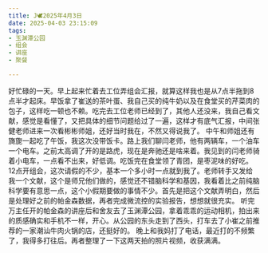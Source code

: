 ```yaml
---
title: J🕊️2025年4月3日
date: 2025-04-03 23:15:09
tags: 
- 玉渊潭公园
- 组会
- 讲座
- 聚餐

---
```

好忙碌的一天。早上起来忙着去工位弄组会汇报，就算这样我也是从7点半拖到8点半才起床。早饭拿了崔送的茶叶蛋、我自己买的纯牛奶以及在食堂买的芹菜肉的包子，这样吃一顿也不赖。吃完去工位老师已经到了，其他人还没来，我自己看文献，感觉是看懂了，又把具体的细节问题给过了一遍，这样才有底气汇报，中间张健老师进来一次看彬彬师姐，还好当时我在，不然又得说我了。
中午和师姐还有旖旎一起吃了午饭，我这次没带饭卡。路上我们聊闫老师，他有两辆车，一个油车一个电车。之前太高调了开的是路虎，现在是奔驰还是啥来着。我见到的闫老师骑着小电车，一点看不出来，好低调。吃饭完在食堂领了青团，是枣泥味的好吃。
12点开组会，这次请假的不少，基本一个多小时一点就到我了。老师转手又发给我一个文献，这个是师兄他们做的，感觉还不错脑科学和基因，我看着比之前纯脑科学要有意思一点，这个小假期要做的事情不少。首先是把这个文献弄明白，然后是处理好之前的帕金森数据，再者完成微流控的实验报告，想想就很充实。
听完万主任开的帕金森的讲座后和舍友去了玉渊潭公园，拿着乖乖的运动相机，拍出来的质感确实和手机不一样，开心。从公园的东头走到了西头，打车去了小崔之前推荐的一家潮汕牛肉火锅的店，还挺好的。
晚上和我妈打了电话，最近打的不频繁了，我得多打往后。再者整理了一下这两天拍的照片视频，收获满满。